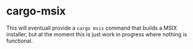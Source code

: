 # cargo-msix

This will eventuall provide a `cargo msix` command that builds a MSIX installer, but at the moment this is just work in progress where nothing is functional.
